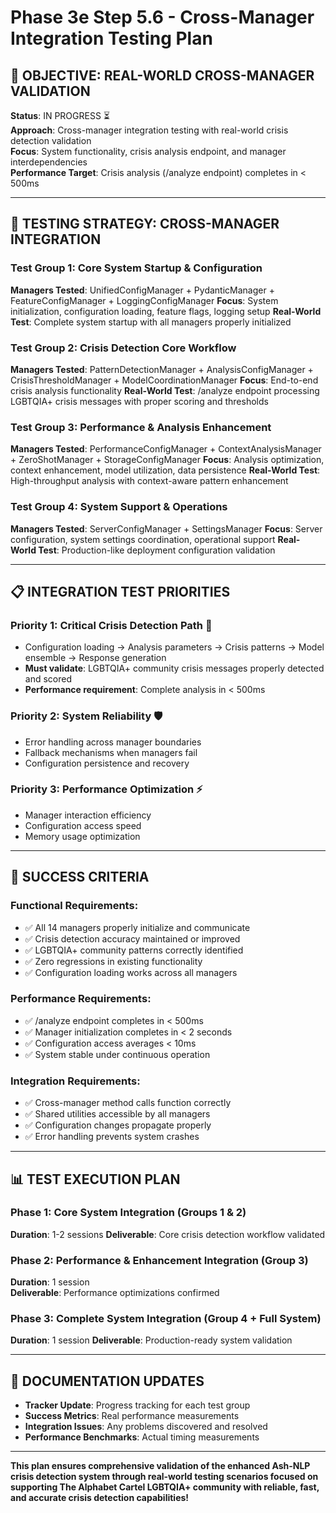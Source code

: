 # Phase 3e Step 5.6 - Cross-Manager Integration Testing Plan

## 🎯 **OBJECTIVE: REAL-WORLD CROSS-MANAGER VALIDATION**

**Status**: IN PROGRESS ⏳  
**Approach**: Cross-manager integration testing with real-world crisis detection validation  
**Focus**: System functionality, crisis analysis endpoint, and manager interdependencies  
**Performance Target**: Crisis analysis (/analyze endpoint) completes in < 500ms  

---

## 🧪 **TESTING STRATEGY: CROSS-MANAGER INTEGRATION**

### **Test Group 1: Core System Startup & Configuration**
**Managers Tested**: UnifiedConfigManager + PydanticManager + FeatureConfigManager + LoggingConfigManager
**Focus**: System initialization, configuration loading, feature flags, logging setup
**Real-World Test**: Complete system startup with all managers properly initialized

### **Test Group 2: Crisis Detection Core Workflow**
**Managers Tested**: PatternDetectionManager + AnalysisConfigManager + CrisisThresholdManager + ModelCoordinationManager
**Focus**: End-to-end crisis analysis functionality 
**Real-World Test**: /analyze endpoint processing LGBTQIA+ crisis messages with proper scoring and thresholds

### **Test Group 3: Performance & Analysis Enhancement**
**Managers Tested**: PerformanceConfigManager + ContextAnalysisManager + ZeroShotManager + StorageConfigManager
**Focus**: Analysis optimization, context enhancement, model utilization, data persistence
**Real-World Test**: High-throughput analysis with context-aware pattern enhancement

### **Test Group 4: System Support & Operations**
**Managers Tested**: ServerConfigManager + SettingsManager
**Focus**: Server configuration, system settings coordination, operational support
**Real-World Test**: Production-like deployment configuration validation

---

## 📋 **INTEGRATION TEST PRIORITIES**

### **Priority 1: Critical Crisis Detection Path** 🚨
- Configuration loading → Analysis parameters → Crisis patterns → Model ensemble → Response generation
- **Must validate**: LGBTQIA+ community crisis messages properly detected and scored
- **Performance requirement**: Complete analysis in < 500ms

### **Priority 2: System Reliability** 🛡️
- Error handling across manager boundaries
- Fallback mechanisms when managers fail
- Configuration persistence and recovery

### **Priority 3: Performance Optimization** ⚡
- Manager interaction efficiency
- Configuration access speed
- Memory usage optimization

---

## 🎯 **SUCCESS CRITERIA**

### **Functional Requirements**:
- ✅ All 14 managers properly initialize and communicate
- ✅ Crisis detection accuracy maintained or improved
- ✅ LGBTQIA+ community patterns correctly identified
- ✅ Zero regressions in existing functionality
- ✅ Configuration loading works across all managers

### **Performance Requirements**:
- ✅ /analyze endpoint completes in < 500ms
- ✅ Manager initialization completes in < 2 seconds
- ✅ Configuration access averages < 10ms
- ✅ System stable under continuous operation

### **Integration Requirements**:
- ✅ Cross-manager method calls function correctly
- ✅ Shared utilities accessible by all managers
- ✅ Configuration changes propagate properly
- ✅ Error handling prevents system crashes

---

## 📊 **TEST EXECUTION PLAN**

### **Phase 1: Core System Integration (Groups 1 & 2)**
**Duration**: 1-2 sessions
**Deliverable**: Core crisis detection workflow validated

### **Phase 2: Performance & Enhancement Integration (Group 3)**
**Duration**: 1 session  
**Deliverable**: Performance optimizations confirmed

### **Phase 3: Complete System Integration (Group 4 + Full System)**
**Duration**: 1 session
**Deliverable**: Production-ready system validation

---

## 📝 **DOCUMENTATION UPDATES**

- **Tracker Update**: Progress tracking for each test group
- **Success Metrics**: Real performance measurements
- **Integration Issues**: Any problems discovered and resolved
- **Performance Benchmarks**: Actual timing measurements

---

**This plan ensures comprehensive validation of the enhanced Ash-NLP crisis detection system through real-world testing scenarios focused on supporting The Alphabet Cartel LGBTQIA+ community with reliable, fast, and accurate crisis detection capabilities!**